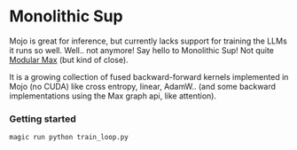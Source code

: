 # Monolithic Sup

Mojo is great for inference, but currently lacks support for training the LLMs it runs so well. Well.. not anymore! Say hello to Monolithic Sup! Not quite [Modular Max](https://www.modular.com/max) (but kind of close).

It is a growing collection of fused backward-forward kernels implemented in Mojo (no CUDA) like cross entropy, linear, AdamW.. (and some backward implementations using the Max graph api, like attention).

### Getting started

```bash
magic run python train_loop.py
```
